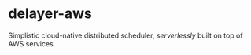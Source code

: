 # delayer-aws

Simplistic cloud-native distributed scheduler, *serverlessly* built on top of AWS services
